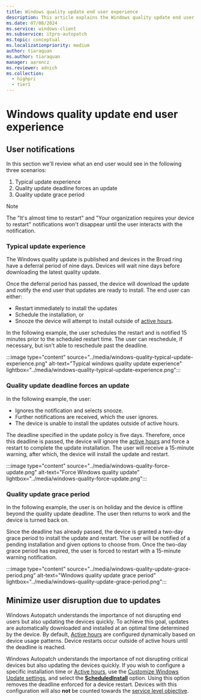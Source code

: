 ```yaml
---
title: Windows quality update end user experience
description: This article explains the Windows quality update end user experience
ms.date: 07/08/2024
ms.service: windows-client
ms.subservice: itpro-autopatch
ms.topic: conceptual
ms.localizationpriority: medium
author: tiaraquan
ms.author: tiaraquan
manager: aaroncz
ms.reviewer: adnich
ms.collection:
  - highpri
  - tier1
---
```


# Windows quality update end user experience

## User notifications

In this section we'll review what an end user would see in the following three scenarios:

1. Typical update experience
2. Quality update deadline forces an update
3. Quality update grace period

> [!NOTE]
> The "It's almost time to restart" and "Your organization requires your device to restart" notifications won't disappear until the user interacts with the notification.

### Typical update experience

The Windows quality update is published and devices in the Broad ring have a deferral period of nine days. Devices will wait nine days before downloading the latest quality update.

Once the deferral period has passed, the device will download the update and notify the end user that updates are ready to install. The end user can either:

- Restart immediately to install the updates
- Schedule the installation, or
- Snooze the device will attempt to install outside of [active hours](/windows/client-management/mdm/policy-csp-update#activehoursstart).

In the following example, the user schedules the restart and is notified 15 minutes prior to the scheduled restart time. The user can reschedule, if necessary, but isn't able to reschedule past the deadline.

:::image type="content" source="../media/windows-quality-typical-update-experience.png" alt-text="Typical windows quality update experience" lightbox="../media/windows-quality-typical-update-experience.png":::

### Quality update deadline forces an update

In the following example, the user:

- Ignores the notification and selects snooze.
- Further notifications are received, which the user ignores.
- The device is unable to install the updates outside of active hours.

The deadline specified in the update policy is five days. Therefore, once this deadline is passed, the device will ignore the [active hours](/windows/client-management/mdm/policy-csp-update#activehoursstart) and force a restart to complete the update installation. The user will receive a 15-minute warning, after which, the device will install the update and restart.

:::image type="content" source="../media/windows-quality-force-update.png" alt-text="Force Windows quality update" lightbox="../media/windows-quality-force-update.png":::

### Quality update grace period

In the following example, the user is on holiday and the device is offline beyond the quality update deadline. The user then returns to work and the device is turned back on.

Since the deadline has already passed, the device is granted a two-day grace period to install the update and restart. The user will be notified of a pending installation and given options to choose from. Once the two-day grace period has expired, the user is forced to restart with a 15-minute warning notification.

:::image type="content" source="../media/windows-quality-update-grace-period.png" alt-text="Windows quality update grace period" lightbox="../media/windows-quality-update-grace-period.png":::

## Minimize user disruption due to updates

Windows Autopatch understands the importance of not disrupting end users but also updating the devices quickly. To achieve this goal, updates are automatically downloaded and installed at an optimal time determined by the device. By default, [Active hours](/windows/client-management/mdm/policy-csp-update#activehoursstart) are configured dynamically based on device usage patterns. Device restarts occur outside of active hours until the deadline is reached.

Windows Autopatch understands the importance of not disrupting critical devices but also updating the devices quickly. If you wish to configure a specific installation time or [Active hours](/windows/client-management/mdm/policy-csp-update#activehoursstart), use the [Customize Windows Update settings](../operate/windows-autopatch-groups-windows-update.md), and select the [**ScheduledInstall**](../operate/windows-autopatch-groups-windows-update.md#scheduled-install) option. Using this option removes the deadline enforced for a device restart. Devices with this configuration will also **not** be counted towards the [service level objective](../operate/windows-autopatch-groups-windows-quality-update-overview.md#service-level-objective).
